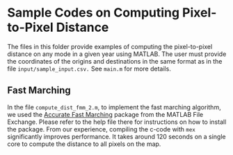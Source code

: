 # Sample Codes on Computing Pixel-to-Pixel Distance
The files in this folder provide examples of computing the pixel-to-pixel distance on any mode in a given year using MATLAB. The user must provide the coordinates of the origins and destinations in the same format as in the file `input/sample_input.csv.` See `main.m` for more details. 



 
 ## Fast Marching
In the file `compute_dist_fmm_2.m`, to implement the fast marching algorithm, we used the [Accurate Fast Marching](https://www.mathworks.com/matlabcentral/fileexchange/24531-accurate-fast-marching) package from the MATLAB File Exchange. Please refer to the help file there for instructions on how to install the package. From our experience, compiling the c-code with `mex` significantly improves performance. It takes around 120 seconds on a single core to compute the distance to all pixels on the map.  
